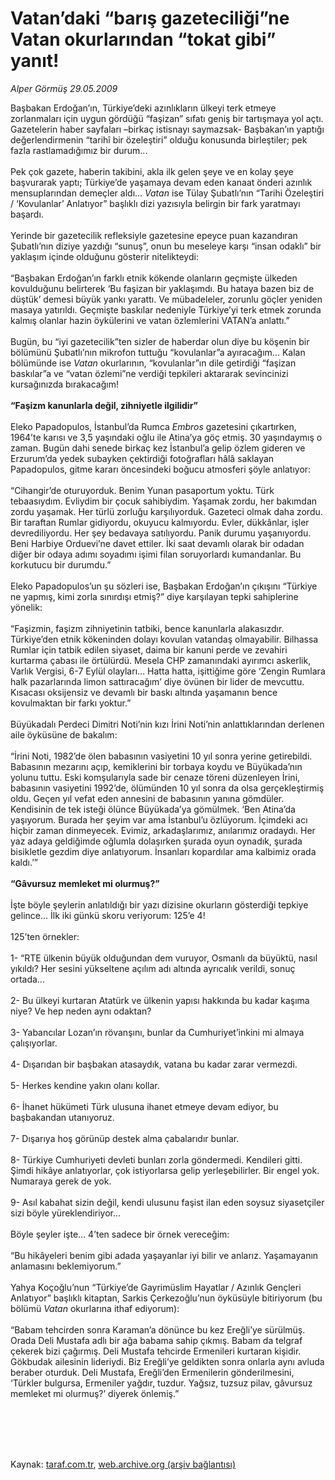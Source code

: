 # Vatan’daki “barış gazeteciliği”ne Vatan okurlarından “tokat gibi” yanıt!

*Alper Görmüş 29.05.2009*

<div class="taraf_structure_2col_1zq">
<div class="margen_n">



 <p>Başbakan Erdoğan’ın, Türkiye’deki azınlıkların ülkeyi terk etmeye zorlanmaları için uygun gördüğü “faşizan” sıfatı geniş bir tartışmaya yol açtı. Gazetelerin haber sayfaları –birkaç istisnayı saymazsak- Başbakan’ın yaptığı değerlendirmenin “tarihî bir özeleştiri” olduğu konusunda birleştiler; pek fazla rastlamadığımız bir durum... <br/><br/>Pek çok gazete, haberin takibini, akla ilk gelen şeye ve en kolay şeye başvurarak yaptı; Türkiye’de yaşamaya devam eden kanaat önderi azınlık mensuplarından demeçler aldı... <i>Vatan </i>ise Tülay Şubatlı’nın “Tarihi Özeleştiri / ‘Kovulanlar’ Anlatıyor” başlıklı dizi yazısıyla belirgin bir fark yaratmayı başardı. <br/><br/>Yerinde bir gazetecilik refleksiyle gazetesine epeyce puan kazandıran Şubatlı’nın diziye yazdığı “sunuş”, onun bu meseleye karşı “insan odaklı” bir yaklaşım içinde olduğunu gösterir nitelikteydi: <br/><br/>“Başbakan Erdoğan’ın farklı etnik kökende olanların geçmişte ülkeden kovulduğunu belirterek ‘Bu faşizan bir yaklaşımdı. Bu hataya bazen biz de düştük’ demesi büyük yankı yarattı. Ve mübadeleler, zorunlu göçler yeniden masaya yatırıldı. Geçmişte baskılar nedeniyle Türkiye’yi terk etmek zorunda kalmış olanlar hazin öykülerini ve vatan özlemlerini VATAN’a anlattı.” <br/><br/>Bugün, bu “iyi gazetecilik”ten sizler de haberdar olun diye bu köşenin bir bölümünü Şubatlı’nın mikrofon tuttuğu “kovulanlar”a ayıracağım... Kalan bölümünde ise <i>Vatan</i> okurlarının, “kovulanlar”ın dile getirdiği “faşizan baskılar”a ve “vatan özlemi”ne verdiği tepkileri aktararak sevincinizi kursağınızda bırakacağım!<b> <br/><br/>“Faşizm kanunlarla değil, zihniyetle ilgilidir”</b> <br/><br/>Eleko Papadopulos, İstanbul’da Rumca <i>Embros</i> gazetesini çıkartırken, 1964’te karısı ve 3,5 yaşındaki oğlu ile Atina’ya göç etmiş. 30 yaşındaymış o zaman. Bugün dahi senede birkaç kez İstanbul’a gelip özlem gideren ve Erzurum’da yedek subayken çektirdiği fotoğrafları hâlâ saklayan Papadopulos, gitme kararı öncesindeki boğucu atmosferi şöyle anlatıyor: <br/><br/>“Cihangir’de oturuyorduk. Benim Yunan pasaportum yoktu. Türk tebaasıydım. Evliydim bir çocuk sahibiydim. Yaşamak zordu, her bakımdan zordu yaşamak. Her türlü zorluğu karşılıyorduk. Gazeteci olmak daha zordu. Bir taraftan Rumlar gidiyordu, okuyucu kalmıyordu. Evler, dükkânlar, işler devrediliyordu. Her şey bedavaya satılıyordu. Panik durumu yaşanıyordu. Beni Harbiye Orduevi’ne davet ettiler. İki saat devamlı olarak bir odadan diğer bir odaya adımı soyadımı işimi filan soruyorlardı kumandanlar. Bu korkutucu bir durumdu.” <br/><br/>Eleko Papadopulos’un şu sözleri ise, Başbakan Erdoğan’ın çıkışını “Türkiye ne yapmış, kimi zorla sınırdışı etmiş?” diye karşılayan tepki sahiplerine yönelik: <br/><br/>“Faşizmin, faşizm zihniyetinin tatbiki, bence kanunlarla alakasızdır. Türkiye’den etnik kökeninden dolayı kovulan vatandaş olmayabilir. Bilhassa Rumlar için tatbik edilen siyaset, daima bir kanuni perde ve zevahiri kurtarma çabası ile örtülürdü. Mesela CHP zamanındaki ayırımcı askerlik, Varlık Vergisi, 6-7 Eylül olayları... Hatta hatta, işittiğime göre ‘Zengin Rumlara halk pazarlarında limon sattıracağım’ diye övünen bir lider de mevcuttu. Kısacası oksijensiz ve devamlı bir baskı altında yaşamanın bence kovulmaktan bir farkı yoktur.” <br/><br/>Büyükadalı Perdeci Dimitri Noti’nin kızı İrini Noti’nin anlattıklarından derlenen aile öyküsüne de bakalım: <br/><br/>“İrini Noti, 1982’de ölen babasının vasiyetini 10 yıl sonra yerine getirebildi. Babasının mezarını açıp, kemiklerini bir torbaya koydu ve Büyükada’nın yolunu tuttu. Eski komşularıyla sade bir cenaze töreni düzenleyen İrini, babasının vasiyetini 1992’de, ölümünden 10 yıl sonra da olsa gerçekleştirmiş oldu. Geçen yıl vefat eden annesini de babasının yanına gömdüler. Kendisinin de tek isteği ölünce Büyükada’ya gömülmek. ‘Ben Atina’da yaşıyorum. Burada her şeyim var ama İstanbul’u özlüyorum. İçimdeki acı hiçbir zaman dinmeyecek. Evimiz, arkadaşlarımız, anılarımız oradaydı. Her yaz adaya geldiğimde oğlumla dolaşırken şurada oyun oynadık, şurada bisikletle gezdim diye anlatıyorum. İnsanları kopardılar ama kalbimiz orada kaldı.’”<b> <br/><br/>“Gâvursuz memleket mi olurmuş?”</b> <br/><br/>İşte böyle şeylerin anlatıldığı bir yazı dizisine okurların gösterdiği tepkiye gelince... İlk iki günkü skoru veriyorum: 125’e 4! <br/><br/>125’ten örnekler: <br/><br/>1- “RTE ülkenin büyük olduğundan dem vuruyor, Osmanlı da büyüktü, nasıl yıkıldı? Her sesini yükseltene açılım adı altında ayrıcalık verildi, sonuç ortada... <br/><br/>2- Bu ülkeyi kurtaran Atatürk ve ülkenin yapısı hakkında bu kadar kaşıma niye? Ve hep neden aynı odaktan? <br/><br/>3- Yabancılar Lozan’ın rövanşını, bunlar da Cumhuriyet’inkini mi almaya çalışıyorlar. <br/><br/>4- Dışarıdan bir başbakan atasaydık, vatana bu kadar zarar vermezdi. <br/><br/>5- Herkes kendine yakın olanı kollar. <br/><br/>6- İhanet hükümeti Türk ulusuna ihanet etmeye devam ediyor, bu başbakandan utanıyoruz. <br/><br/>7- Dışarıya hoş görünüp destek alma çabalarıdır bunlar. <br/><br/>8- Türkiye Cumhuriyeti devleti bunları zorla göndermedi. Kendileri gitti. Şimdi hikâye anlatıyorlar, çok istiyorlarsa gelip yerleşebilirler. Bir engel yok. Numaraya gerek de yok. <br/><br/>9- Asıl kabahat sizin değil, kendi ulusunu faşist ilan eden soysuz siyasetçiler sizi böyle yüreklendiriyor... <br/><br/>Böyle şeyler işte... 4’ten sadece bir örnek vereceğim: <br/><br/>“Bu hikâyeleri benim gibi adada yaşayanlar iyi bilir ve anlarız. Yaşamayanın anlamasını beklemiyorum.” <br/><br/>Yahya Koçoğlu’nun “Türkiye’de Gayrimüslim Hayatlar / Azınlık Gençleri Anlatıyor” başlıklı kitaptan, Sarkis Çerkezoğlu’nun öyküsüyle bitiriyorum (bu bölümü <i>Vatan </i>okurlarına ithaf ediyorum): <br/><br/>“Babam tehcirden sonra Karaman’a dönünce bu kez Ereğli’ye sürülmüş. Orada Deli Mustafa adlı bir ağa babama sahip çıkmış. Babam da telgraf çekerek bizi çağırmış. Deli Mustafa tehcirde Ermenileri kurtaran kişidir. Gökbudak ailesinin lideriydi. Biz Ereğli’ye geldikten sonra onlarla aynı avluda beraber oturduk. Deli Mustafa, Ereğli’den Ermenilerin gönderilmesini, ‘Türkler bulgursa, Ermeniler yağdır, tuzdur. Yağsız, tuzsuz pilav, gâvursuz memleket mi olurmuş?’ diyerek önlemiş.”</p>
<br/>
<br/>
<br/>



<br/>


<div id="taraf_not">
</div>

</div>


</div>

Kaynak: [taraf.com.tr](http://www.taraf.com.tr:80/makale/5767.htm), [web.archive.org (arşiv bağlantısı)](http://web.archive.org/web/20090814184233/http://www.taraf.com.tr:80/makale/5767.htm)
